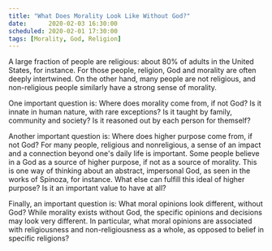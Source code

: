 ```yaml
---
title: "What Does Morality Look Like Without God?"
date:      2020-02-03 16:30:00
scheduled: 2020-02-01 17:30:00
tags: [Morality, God, Religion]
---
```

A large fraction of people are religious: about 80% of adults in the United States, for instance. For those people, religion, God and morality are often deeply intertwined. On the other hand, many people are not religious, and non-religious people similarly have a strong sense of morality.

One important question is: Where does morality come from, if not God? Is it innate in human nature, with rare exceptions? Is it taught by family, community and society? Is it reasoned out by each person for themself?

Another important question is: Where does higher purpose come from, if not God? For many people, religious and nonreligious, a sense of an impact and a connection beyond one's daily life is important. Some people believe in a God as a source of higher purpose, if not as a source of morality. This is one way of thinking about an abstract, impersonal God, as seen in the works of Spinoza, for instance. What else can fulfill this ideal of higher purpose? Is it an important value to have at all? 

Finally, an important question is: What moral opinions look different, without God? While morality exists without God, the specific opinions and decisions may look very different. In particular, what moral opinions are associated with religiousness and non-religiousness as a whole, as opposed to belief in specific religions?
